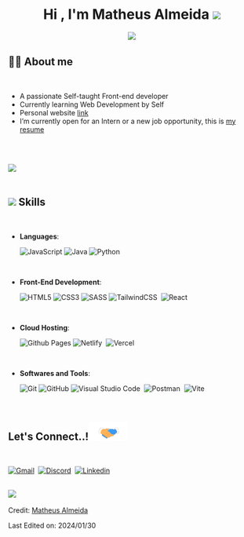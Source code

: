 
<h1 align="center"><b>Hi , I'm Matheus Almeida </b><img src="https://media.giphy.com/media/hvRJCLFzcasrR4ia7z/giphy.gif" width="35"></h1>
<p align="center">
  <a href="https://github.com/DenverCoder1/readme-typing-svg"><img src="https://readme-typing-svg.herokuapp.com?font=Time+New+Roman&color=cyan&size=25&center=true&vCenter=true&width=600&height=100&lines=Matheus+Almeida...;Software-Developer;Self-taught+Front-End+Developer;Active+Learner/Researcher;Love+to+learn+new+stuffs..<3"></a>
</p>
	
## **👨‍💻 About me**

<br>

- A passionate Self-taught Front-end developer
- Currently learning Web Development by Self
- Personal website [link](https://www.0xabdulkhalid.ml)
- I’m currently open for an Intern or a new job opportunity, this is [my resume](https://read.cv/0xabdulkhalid)

<br><br>

<img src="https://user-images.githubusercontent.com/73097560/115834477-dbab4500-a447-11eb-908a-139a6edaec5c.gif"><br><br>

## <img src="https://media2.giphy.com/media/QssGEmpkyEOhBCb7e1/giphy.gif?cid=ecf05e47a0n3gi1bfqntqmob8g9aid1oyj2wr3ds3mg700bl&rid=giphy.gif" width ="25"><b> Skills</b>
<br>

<p align="center">

- **Languages**:
    
    ![JavaScript](https://img.shields.io/badge/JavaScript%20-%23F7DF1E.svg?style=for-the-badge&logo=javascript&logoColor=black)
    ![Java](https://img.shields.io/badge/Java%20-%2300599C.svg?style=for-the-badge&logo=c%2B%2B&logoColor=white)
    ![Python](https://img.shields.io/badge/Python%20-%2314354C.svg?style=for-the-badge&logo=python&logoColor=white)

<br>   
    
- **Front-End Development**:

   ![HTML5](https://img.shields.io/badge/HTML5%20-%23E34F26.svg?style=for-the-badge&logo=html5&logoColor=white)
   ![CSS3](https://img.shields.io/badge/CSS%20-%231572B6.svg?style=for-the-badge&logo=css3&logoColor=white)
   ![SASS](https://img.shields.io/badge/SASS%20-%23F7DF1E.svg?style=for-the-badge&logo=sass&logoColor=black)
   ![TailwindCSS](https://img.shields.io/badge/-Tailwind_CSS-38B2AC?style=for-the-badge&logo=tailwind-css&logoColor=fff)&nbsp;
   ![React](https://img.shields.io/badge/-React-61DAFB?style=for-the-badge&logo=react&logoColor=black)&nbsp;

<br>

- **Cloud Hosting**:

    ![Github Pages](https://img.shields.io/badge/GitHub%20Pages-%23327FC7.svg?style=for-the-badge&logo=github&logoColor=white)
    ![Netlify](https://img.shields.io/badge/netlify-00C7B7?style=for-the-badge&logo=netlify&logoColor=white)&nbsp;
    ![Vercel](https://img.shields.io/badge/vercel-000000?style=for-the-badge&logo=vercel)&nbsp;
    
<br>

- **Softwares and Tools**:

    ![Git](https://img.shields.io/badge/git-%23F05033.svg?style=for-the-badge&logo=git&logoColor=white)
    ![GitHub](https://img.shields.io/badge/github-%23121011.svg?style=for-the-badge&logo=github&logoColor=white)
    ![Visual Studio Code](https://img.shields.io/badge/Visual%20Studio%20Code-007ACC?style=for-the-badge&logo=visual-studio-code&logoColor=white)&nbsp;
    ![Postman](https://img.shields.io/badge/-Postman-FF6C37?style=for-the-badge&logo=postman&logoColor=white)&nbsp;
    ![Vite](https://img.shields.io/badge/vite-646CFF?style=for-the-badge&logo=vite&logoColor=white)&nbsp;

<br>  

</p>

## <b> Let's Connect..!</b><img src="https://github.com/0xAbdulKhalid/0xAbdulKhalid/raw/main/assets/mdImages/handshake.gif" width ="80">
<br>

[![Gmail](https://img.shields.io/badge/-gmail-ec493c?style=for-the-badge&logo=Gmail&logoColor=white)](mailto:matheusauthentic8@gmail.com)&nbsp;
[![Discord](https://img.shields.io/badge/-Discord-5964f2?style=for-the-badge&logo=discord&logoColor=white)](https://discordapp.com/users/)&nbsp;
[![Linkedin](https://img.shields.io/badge/-linkedin-0a78b5?style=for-the-badge&logo=Linkedin&logoColor=white)](https://www.linkedin.com/in/)

<br>
<img src="https://user-images.githubusercontent.com/73097560/115834477-dbab4500-a447-11eb-908a-139a6edaec5c.gif">
<br>

Credit: [Matheus Almeida](https://github.com/0xabdulkhalid)

Last Edited on: 2024/01/30
